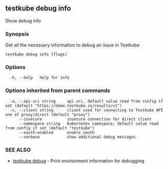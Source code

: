 ## testkube debug info

Show debug info

### Synopsis

Get all the necessary information to debug an issue in Testkube

```
testkube debug info [flags]
```

### Options

```
  -h, --help   help for info
```

### Options inherited from parent commands

```
  -a, --api-uri string     api uri, default value read from config if set (default "https://demo.testkube.io/results/v1")
  -c, --client string      client used for connecting to Testkube API one of proxy|direct (default "proxy")
      --insecure           insecure connection for direct client
      --namespace string   Kubernetes namespace, default value read from config if set (default "testkube")
      --oauth-enabled      enable oauth
      --verbose            show additional debug messages
```

### SEE ALSO

* [testkube debug](testkube_debug.md)	 - Print environment information for debugging

